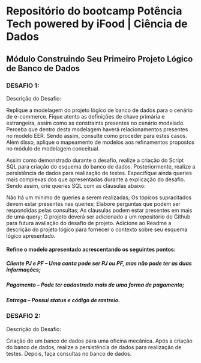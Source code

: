 # Repositório do bootcamp Potência Tech powered by iFood | Ciência de Dados

## Módulo Construindo Seu Primeiro Projeto Lógico de Banco de Dados

### DESAFIO 1:

Descrição do Desafio:

Replique a modelagem do projeto lógico de banco de dados para o cenário de e-commerce. Fique atento as definições de chave primária e estrangeira, assim como as constraints presentes no cenário modelado. Perceba que dentro desta modelagem haverá relacionamentos presentes no modelo EER. Sendo assim, consulte como proceder para estes casos. Além disso, aplique o mapeamento de modelos aos refinamentos propostos no módulo de modelagem conceitual.

Assim como demonstrado durante o desafio, realize a criação do Script SQL para criação do esquema do banco de dados. Posteriormente, realize a persistência de dados para realização de testes. Especifique ainda queries mais complexas dos que apresentadas durante a explicação do desafio. Sendo assim, crie queries SQL com as cláusulas abaixo:

Não há um mínimo de queries a serem realizadas;
Os tópicos supracitados devem estar presentes nas queries;
Elabore perguntas que podem ser respondidas pelas consultas;
As cláusulas podem estar presentes em mais de uma query;
O projeto deverá ser adicionado a um repositório do Github para futura avaliação do desafio de projeto. Adicione ao Readme a descrição do projeto lógico para fornecer o contexto sobre seu esquema lógico apresentado.

#### Refine o modelo apresentado acrescentando os seguintes pontos:

##### Cliente PJ e PF – Uma conta pode ser PJ ou PF, mas não pode ter as duas informações;
##### Pagamento – Pode ter cadastrado mais de uma forma de pagamento;
##### Entrega – Possui status e código de rastreio.

### DESAFIO 2:

Descrição do Desafio:

Criação de um banco de dados para uma oficina mecânica. Após a criação do banco de dados, realize a persistência de dados para realização de testes. Depois, faça consultas no banco de dados.

